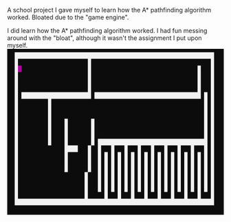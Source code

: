 A school project I gave myself to learn how the A* pathfinding algorithm worked.
Bloated due to the "game engine".

I did learn how the A* pathfinding algorithm worked. I had fun messing around with the "bloat", although it wasn't the assignment I put upon myself.
![demo](./doc/pathfinding_demo.gif)
